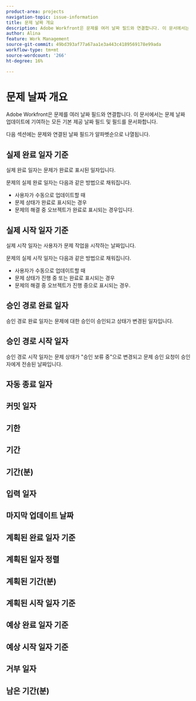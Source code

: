 ```yaml
---
product-area: projects
navigation-topic: issue-information
title: 문제 날짜 개요
description: Adobe Workfront은 문제를 여러 날짜 필드와 연결합니다. 이 문서에서는 문제에 대한 모든 기본 제공 날짜 필드를 문서화합니다
author: Alina
feature: Work Management
source-git-commit: 49bd393af77a67aa1e3a443c4189569178e99ada
workflow-type: tm+mt
source-wordcount: '266'
ht-degree: 16%

---
```



# 문제 날짜 개요

Adobe Workfront은 문제를 여러 날짜 필드와 연결합니다. 이 문서에서는 문제 날짜 업데이트에 기여하는 모든 기본 제공 날짜 필드 및 필드를 문서화합니다.

다음 섹션에는 문제와 연결된 날짜 필드가 알파벳순으로 나열됩니다.

## 실제 완료 일자 기준

실제 완료 일자는 문제가 완료로 표시된 일자입니다.

문제의 실제 완료 일자는 다음과 같은 방법으로 채워집니다.

* 사용자가 수동으로 업데이트할 때
* 문제 상태가 완료로 표시되는 경우
* 문제의 해결 중 오브젝트가 완료로 표시되는 경우입니다.

## 실제 시작 일자 기준

실제 시작 일자는 사용자가 문제 작업을 시작하는 날짜입니다.

문제의 실제 시작 일자는 다음과 같은 방법으로 채워집니다.

* 사용자가 수동으로 업데이트할 때
* 문제 상태가 진행 중 또는 완료로 표시되는 경우
* 문제의 해결 중 오브젝트가 진행 중으로 표시되는 경우.

## 승인 경로 완료 일자

승인 경로 완료 일자는 문제에 대한 승인이 승인되고 상태가 변경된 일자입니다.

## 승인 경로 시작 일자

승인 경로 시작 일자는 문제 상태가 &quot;승인 보류 중&quot;으로 변경되고 문제 승인 요청이 승인자에게 전송된 날짜입니다.

## 자동 종료 일자

## 커밋 일자

## 기한

## 기간

## 기간(분)

## 입력 일자

## 마지막 업데이트 날짜

## 계획된 완료 일자 기준

## 계획된 일자 정렬

## 계획된 기간(분)

## 계획된 시작 일자 기준

## 예상 완료 일자 기준

## 예상 시작 일자 기준

## 거부 일자

## 남은 기간(분)





